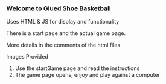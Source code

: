 ### Welcome to Glued Shoe Basketball

Uses HTML & JS for display and functionality

There is a start page and the actual game page.

More details in the comments of the html files

Images Provided

  1. Use the startGame page and read the instructions
  2. The game page opens, enjoy and play against a computer
